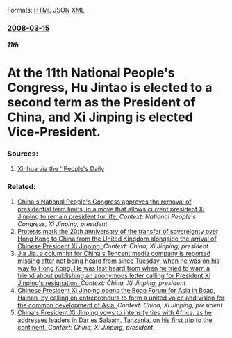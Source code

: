 
Formats: [HTML](/news/2008/03/15/at-the-11th-national-people-s-congress-hu-jintao-is-elected-to-a-second-term-as-the-president-of-china-and-xi-jinping-is-elected-vice-pre.html)  [JSON](/news/2008/03/15/at-the-11th-national-people-s-congress-hu-jintao-is-elected-to-a-second-term-as-the-president-of-china-and-xi-jinping-is-elected-vice-pre.json)  [XML](/news/2008/03/15/at-the-11th-national-people-s-congress-hu-jintao-is-elected-to-a-second-term-as-the-president-of-china-and-xi-jinping-is-elected-vice-pre.xml)  

### [2008-03-15](/news/2008/03/15/index.md)

##### 11th
#  At the 11th National People's Congress, Hu Jintao is elected to a second term as the President of China, and Xi Jinping is elected Vice-President. 




### Sources:

1. [Xinhua via the ''People's Daily](http://www.chinadaily.com.cn/china/2008npc/2008-03/15/content_6539302.htm)

### Related:

1. [China's National People's Congress approves the removal of presidential term limits, in a move that allows current president Xi Jinping to remain president for life. ](/news/2018/03/11/china-s-national-people-s-congress-approves-the-removal-of-presidential-term-limits-in-a-move-that-allows-current-president-xi-jinping-to-r.md) _Context: National People's Congress, Xi Jinping, president_
2. [Protests mark the 20th anniversary of the transfer of sovereignty over Hong Kong to China from the United Kingdom alongside the arrival of Chinese President Xi Jinping. ](/news/2017/06/29/protests-mark-the-20th-anniversary-of-the-transfer-of-sovereignty-over-hong-kong-to-china-from-the-united-kingdom-alongside-the-arrival-of-c.md) _Context: China, Xi Jinping, president_
3. [Jia Jia, a columnist for China's Tencent media company is reported missing after not being heard from since Tuesday, when he was on his way to Hong Kong. He was last heard from when he tried to warn a friend about publishing an anonymous letter calling for President Xi Jinping's resignation. ](/news/2016/03/18/jia-jia-a-columnist-for-china-s-tencent-media-company-is-reported-missing-after-not-being-heard-from-since-tuesday-when-he-was-on-his-way.md) _Context: China, Xi Jinping, president_
4. [Chinese President Xi Jinping opens the Boao Forum for Asia in Boao, Hainan, by calling on entrepreneurs to form a united voice and vision for the common development of Asia. ](/news/2013/04/8/chinese-president-xi-jinping-opens-the-boao-forum-for-asia-in-boao-hainan-by-calling-on-entrepreneurs-to-form-a-united-voice-and-vision-fo.md) _Context: China, Xi Jinping, president_
5. [China's President Xi Jinping vows to intensify ties with Africa, as he addresses leaders in Dar es Salaam, Tanzania, on his first trip to the continent. ](/news/2013/03/25/china-s-president-xi-jinping-vows-to-intensify-ties-with-africa-as-he-addresses-leaders-in-dar-es-salaam-tanzania-on-his-first-trip-to-th.md) _Context: China, Xi Jinping, president_
